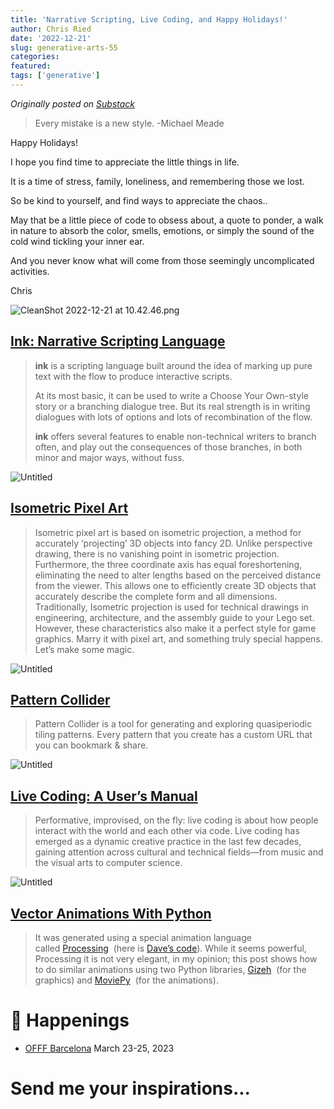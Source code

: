 ```yaml
---
title: 'Narrative Scripting, Live Coding, and Happy Holidays!'
author: Chris Ried
date: '2022-12-21'
slug: generative-arts-55
categories: 
featured: 
tags: ['generative']
---
```


_Originally posted on [Substack](https://generative.substack.com/p/narrative-scripting-live-coding-and)_


> Every mistake is a new style. -Michael Meade 

Happy Holidays! 

I hope you find time to appreciate the little things in life. 

It is a time of stress,  family, loneliness, and remembering those we lost. 

So be kind to yourself, and find ways to appreciate the chaos.. 

May that be a little piece of code to obsess about, a quote to ponder,  a walk in nature to absorb the color, smells, emotions, or simply the sound of the cold wind tickling your inner ear. 

And you never know what will come from those seemingly uncomplicated activities. 

Chris 

![CleanShot 2022-12-21 at 10.42.46.png](#055%20-%20Creative%20Coding%20Generative%20Arts%20Weekly%208084a6aac21a4130a8c85440eb00b8f9/CleanShot_2022-12-21_at_10.42.46.png)

## [Ink: Narrative Scripting Language](https://www.inklestudios.com/ink/)

> **ink** is a scripting language built around the idea of marking up pure text with the flow to produce interactive scripts.
> 
> 
> At its most basic, it can be used to write a Choose Your Own-style story or a branching dialogue tree. But its real strength is in writing dialogues with lots of options and lots of recombination of the flow.
> 
> **ink** offers several features to enable non-technical writers to branch often, and play out the consequences of those branches, in both minor and major ways, without fuss.
> 

![Untitled](#055%20-%20Creative%20Coding%20Generative%20Arts%20Weekly%208084a6aac21a4130a8c85440eb00b8f9/Untitled.png)

## **[Isometric Pixel Art](https://www.slynyrd.com/blog/2022/11/28/pixelblog-41-isometric-pixel-art)**

> Isometric pixel art is based on isometric projection, a method for accurately ‘projecting’ 3D objects into fancy 2D. Unlike perspective drawing, there is no vanishing point in isometric projection. Furthermore, the three coordinate axis has equal foreshortening, eliminating the need to alter lengths based on the perceived distance from the viewer. This allows one to efficiently create 3D objects that accurately describe the complete form and all dimensions. Traditionally, Isometric projection is used for technical drawings in engineering, architecture, and the assembly guide to your Lego set. However, these characteristics also make it a perfect style for game graphics. Marry it with pixel art, and something truly special happens. Let’s make some magic.
> 

![Untitled](#055%20-%20Creative%20Coding%20Generative%20Arts%20Weekly%208084a6aac21a4130a8c85440eb00b8f9/Untitled%201.png)

## [Pattern Collider](https://aatishb.com/patterncollider/?symmetry=13&pattern=1)

> Pattern Collider is a tool for generating and exploring quasiperiodic tiling patterns. Every pattern that you create has a custom URL that you can bookmark & share.
> 

![Untitled](#055%20-%20Creative%20Coding%20Generative%20Arts%20Weekly%208084a6aac21a4130a8c85440eb00b8f9/Untitled%202.png)

## [Live Coding: A User’s Manual](https://livecodingbook.toplap.org/)

> Performative, improvised, on the fly: live coding is about how people interact with the world and each other via code. Live coding has emerged as a dynamic creative practice in the last few decades, gaining attention across cultural and technical fields—from music and the visual arts to computer science.
> 

![Untitled](#055%20-%20Creative%20Coding%20Generative%20Arts%20Weekly%208084a6aac21a4130a8c85440eb00b8f9/Untitled%203.png)

## ****[Vector Animations With Python](http://zulko.github.io/blog/2014/09/20/vector-animations-with-python/)****

> It was generated using a special animation language called [Processing](http://www.processing.org/)
 (here is [Dave’s code](https://dribbble.com/shots/1692659-Shell-Spiral/attachments/268926)). While it seems powerful, Processing it is not very elegant, in my opinion; this post shows how to do similar animations using two Python libraries, [Gizeh](https://github.com/Zulko/gizeh)
 (for the graphics) and [MoviePy](http://zulko.github.io/moviepy)
 (for the animations).
> 

# 📰 Happenings

- [OFFF Barcelona](https://www.offf.barcelona/) March 23-25, 2023

# Send me your inspirations...